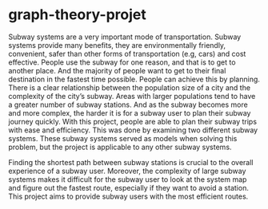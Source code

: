 # graph-theory-projet

Subway systems are a very important mode of transportation. Subway systems provide many benefits, they are environmentally friendly, convenient, safer than other forms of transportation (e.g, cars) and cost effective. People use the subway for one reason, and that is to get to another place. And the majority of people want to get to their final destination in the fastest time possible. People can achieve this by planning. There is a clear relationship between the population size of a city and the complexity of the city’s subway. Areas with larger populations tend to have a greater number of subway stations. And as the subway becomes more and more complex, the harder it is for a subway user to plan their subway journey quickly. With this project, people are able to plan their subway trips with ease and efficiency. This was done by examining two different subway systems. These subway systems served as models when solving this problem, but the project is applicable to any other subway systems.
  
Finding the shortest path between subway stations is crucial to the overall experience of a subway user. Moreover, the complexity of large subway systems makes it difficult for the subway user to look at the system map and figure out the fastest route, especially if they want to avoid a station.  This project aims to provide subway users with the most efficient routes. 
